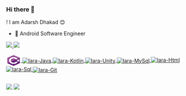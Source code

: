 ### Hi there 👋

<!--
**adarsh-dhakad/adarsh-dhakad** is a ✨ _special_ ✨ repository because its `README.md` (this file) appears on your GitHub profile.

Here are some ideas to get you started:

- 🔭 I’m currently working on ...
- 🌱 I’m currently learning ...
- 👯 I’m looking to collaborate on ...
- 🤔 I’m looking for help with ...
- 💬 Ask me about ...
- 📫 How to reach me: ...
- 😄 Pronouns: ...
- ⚡ Fun fact: ...
-->

! I am Adarsh Dhakad 😊
- 🔭 Android Software Engineer
<div>
  <a href="https://github.com/adarsh-dhakad">
  <img height="180em" src="https://github-readme-stats.vercel.app/api?username=adarsh-dhakad&langs_count=10&show_icons=true&theme=dracula&include_all_commits=true&count_private=true"/>

  <img height="180em" src="https://github-readme-stats.vercel.app/api/top-langs/?username=adarsh-dhakad&layout=compact&langs_count=10&theme=dracula"/>
</div>

<div style="display: inline_block"><br>
  <img align="center" alt="Iara-Csharp" height="30" width="40" src="https://raw.githubusercontent.com/devicons/devicon/master/icons/csharp/csharp-original.svg">
  <img align="center" alt="Iara-Java" height="30" width="40" src="https://cdn.jsdelivr.net/gh/devicons/devicon/icons/java/java-original.svg">
  <img align="center" alt="Iara-Kotlin" height="30" width="40" src="https://cdn.jsdelivr.net/gh/devicons/devicon/icons/kotlin/kotlin-original.svg">
  <img align="center" alt="Iara-Unity" height="30" width="40" src="https://cdn.jsdelivr.net/gh/devicons/devicon/icons/unity/unity-original.svg">
  <img align="center" alt="Iara-MySql" height="30" width="40" src="https://cdn.jsdelivr.net/gh/devicons/devicon/icons/mysql/mysql-original-wordmark.svg" />
  <img alt="Iara-Html" height="30" width="40" src="https://cdn.jsdelivr.net/gh/devicons/devicon/icons/html5/html5-original-wordmark.svg" />
  <img alt="Iara-Sql" height="30" width="40" src="https://cdn.jsdelivr.net/gh/devicons/devicon/icons/microsoftsqlserver/microsoftsqlserver-plain-wordmark.svg" />
  <img align="center" alt="Iara-Git" height="30" width="40" src="https://cdn.jsdelivr.net/gh/devicons/devicon/icons/github/github-original.svg" />
</div>

##

<div> 
  <a href = "mailto:dhakadadarsh1@gmail.com"><img src="https://img.shields.io/badge/-Gmail-%23333?style=for-the-badge&logo=gmail&logoColor=white" target="_blank"></a>
  <a href="https://www.linkedin.com/in/adarsh-dhakad-9aaa98180/" target="_blank"><img src="https://img.shields.io/badge/-LinkedIn-%230077B5?style=for-the-badge&logo=linkedin&logoColor=white" target="_blank"></a> 
</div>
